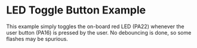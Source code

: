 # LED Toggle Button Example

This example simply toggles the on-board red LED (PA22) whenever the user button
(PA16) is pressed by the user. No debouncing is done, so some flashes may be
spurious.
